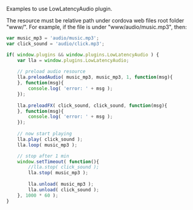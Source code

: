 
Examples to use LowLatencyAudio plugin.

The resource must be relative path under cordova web files root folder "www/".
For example, if the file is under "www/audio/music.mp3", then:

```javascript
var music_mp3 = 'audio/music.mp3';
var click_sound = 'audio/click.mp3';

if( window.plugins && window.plugins.LowLatencyAudio ) {
	var lla = window.plugins.LowLatencyAudio;
	
	// preload audio resource
	lla.preloadAudio( music_mp3, music_mp3, 1, function(msg){
	}, function(msg){
		console.log( 'error: ' + msg );
	});
	
	lla.preloadFX( click_sound, click_sound, function(msg){
	}, function(msg){
		console.log( 'error: ' + msg );
	});
	
	// now start playing
	lla.play( click_sound );
	lla.loop( music_mp3 );

	// stop after 1 min	
	window.setTimeout( function(){
		//lla.stop( click_sound );
		lla.stop( music_mp3 );
			
		lla.unload( music_mp3 );
		lla.unload( click_sound );
	}, 1000 * 60 );
}
```